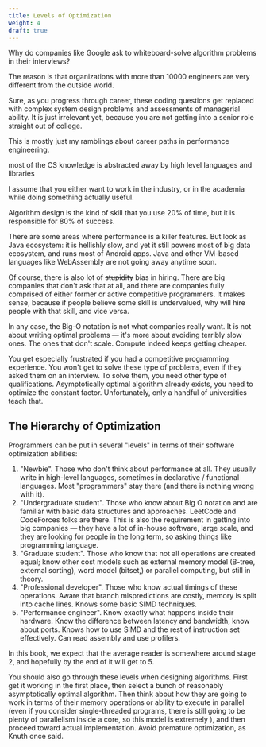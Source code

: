 ```yaml
---
title: Levels of Optimization
weight: 4
draft: true
---
```


Why do companies like Google ask to whiteboard-solve algorithm problems in their interviews?

The reason is that organizations with more than 10000 engineers are very different from the outside world.

Sure, as you progress through career, these coding questions get replaced with complex system design problems and assessments of managerial ability. It is just irrelevant yet, because you are not getting into a senior role straight out of college.

This is mostly just my ramblings about career paths in performance engineering.

most of the CS knowledge is abstracted away by high level languages and libraries

I assume that you either want to work in the industry, or in the academia while doing something actually useful.

Algorithm design is the kind of skill that you use 20% of time, but it is responsible for 80% of success.

There are some areas where performance is a killer features. But look as Java ecosystem: it is hellishly slow, and yet it still powers most of big data ecosystem, and runs most of Android apps. Java and other VM-based languages like WebAssembly are not going away anytime soon.

Of course, there is also lot of ~~stupidity~~ bias in hiring. There are big companies that don't ask that at all, and there are companies fully comprised of either former or active competitive programmers. It makes sense, because if people believe some skill is undervalued, why will hire people with that skill, and vice versa.

In any case, the Big-O notation is not what companies really want. It is not about writing optimal problems — it's more about avoiding terribly slow ones. The ones that don't scale. Compute indeed keeps getting cheaper.

You get especially frustrated if you had a competitive programming experience. You won't get to solve these type of problems, even if they asked them on an interview. To solve them, you need other type of qualifications. Asymptotically optimal algorithm already exists, you need to optimize the constant factor. Unfortunately, only a handful of universities teach that.

## The Hierarchy of Optimization

Programmers can be put in several "levels" in terms of their software optimization abilities:

1. "Newbie". Those who don't think about performance at all. They usually write in high-level languages, sometimes in declarative / functional languages. Most "programmers" stay there (and there is nothing wrong with it).
2. "Undergraduate student". Those who know about Big O notation and are familiar with basic data structures and approaches. LeetCode and CodeForces folks are there. This is also the requirement in getting into big companies — they have a lot of in-house software, large scale, and they are looking for people in the long term, so asking things like programming language.
3. "Graduate student". Those who know that not all operations are created equal; know other cost models such as external memory model (B-tree, external sorting), word model (bitset,) or parallel computing, but still in theory.
4. "Professional developer". Those who know actual timings of these operations. Aware that branch mispredictions are costly, memory is split into cache lines. Knows some basic SIMD techniques. 
5. "Performance engineer". Know exactly what happens inside their hardware. Know the difference between latency and bandwidth, know about ports. Knows how to use SIMD and the rest of instruction set effectively. Can read assembly and use profilers.

In this book, we expect that the average reader is somewhere around stage 2, and hopefully by the end of it will get to 5.

You should also go through these levels when designing algorithms. First get it working in the first place, then select a bunch of reasonably asymptotically optimal algorithm. Then think about how they are going to work in terms of their memory operations or ability to execute in parallel (even if you consider single-threaded programs, there is still going to be plenty of parallelism inside a core, so this model is extremely ), and then proceed toward actual implementation. Avoid premature optimization, as Knuth once said.
